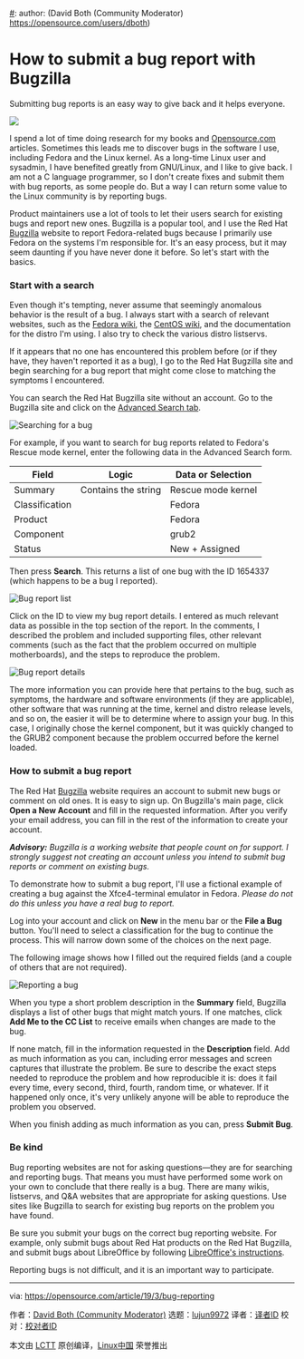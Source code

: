 [#]: collector: (lujun9972)
[#]: translator: ( )
[#]: reviewer: ( )
[#]: publisher: ( )
[#]: url: ( )
[#]: subject: (How to submit a bug report with Bugzilla)
[#]: via: (https://opensource.com/article/19/3/bug-reporting)
[#]: author: (David Both (Community Moderator) https://opensource.com/users/dboth)

How to submit a bug report with Bugzilla
======

Submitting bug reports is an easy way to give back and it helps everyone.

![][1]

I spend a lot of time doing research for my books and [Opensource.com][2] articles. Sometimes this leads me to discover bugs in the software I use, including Fedora and the Linux kernel. As a long-time Linux user and sysadmin, I have benefited greatly from GNU/Linux, and I like to give back. I am not a C language programmer, so I don't create fixes and submit them with bug reports, as some people do. But a way I can return some value to the Linux community is by reporting bugs.

Product maintainers use a lot of tools to let their users search for existing bugs and report new ones. Bugzilla is a popular tool, and I use the Red Hat [Bugzilla][3] website to report Fedora-related bugs because I primarily use Fedora on the systems I'm responsible for. It's an easy process, but it may seem daunting if you have never done it before. So let's start with the basics.

### Start with a search

Even though it's tempting, never assume that seemingly anomalous behavior is the result of a bug. I always start with a search of relevant websites, such as the [Fedora wiki][4], the [CentOS wiki][5], and the documentation for the distro I'm using. I also try to check the various distro listservs.

If it appears that no one has encountered this problem before (or if they have, they haven't reported it as a bug), I go to the Red Hat Bugzilla site and begin searching for a bug report that might come close to matching the symptoms I encountered.

You can search the Red Hat Bugzilla site without an account. Go to the Bugzilla site and click on the [Advanced Search tab][6].

![Searching for a bug][7]

For example, if you want to search for bug reports related to Fedora's Rescue mode kernel, enter the following data in the Advanced Search form.

Field | Logic | Data or Selection
---|---|---
Summary | Contains the string | Rescue mode kernel
Classification |  | Fedora
Product |  | Fedora
Component |  | grub2
Status |  | New + Assigned

Then press **Search**. This returns a list of one bug with the ID 1654337 (which happens to be a bug I reported).

![Bug report list][8]

Click on the ID to view my bug report details. I entered as much relevant data as possible in the top section of the report. In the comments, I described the problem and included supporting files, other relevant comments (such as the fact that the problem occurred on multiple motherboards), and the steps to reproduce the problem.

![Bug report details][9]

The more information you can provide here that pertains to the bug, such as symptoms, the hardware and software environments (if they are applicable), other software that was running at the time, kernel and distro release levels, and so on, the easier it will be to determine where to assign your bug. In this case, I originally chose the kernel component, but it was quickly changed to the GRUB2 component because the problem occurred before the kernel loaded.

### How to submit a bug report

The Red Hat [Bugzilla][3] website requires an account to submit new bugs or comment on old ones. It is easy to sign up. On Bugzilla's main page, click **Open a New Account** and fill in the requested information. After you verify your email address, you can fill in the rest of the information to create your account.

_**Advisory:**_ _Bugzilla is a working website that people count on for support. I strongly suggest not creating an account unless you intend to submit bug reports or comment on existing bugs._

To demonstrate how to submit a bug report, I'll use a fictional example of creating a bug against the Xfce4-terminal emulator in Fedora. _Please do not do this unless you have a real bug to report._

Log into your account and click on **New** in the menu bar or the **File a Bug** button. You'll need to select a classification for the bug to continue the process. This will narrow down some of the choices on the next page.

The following image shows how I filled out the required fields (and a couple of others that are not required).

![Reporting a bug][10]

When you type a short problem description in the **Summary** field, Bugzilla displays a list of other bugs that might match yours. If one matches, click **Add Me to the CC List** to receive emails when changes are made to the bug.

If none match, fill in the information requested in the **Description** field. Add as much information as you can, including error messages and screen captures that illustrate the problem. Be sure to describe the exact steps needed to reproduce the problem and how reproducible it is: does it fail every time, every second, third, fourth, random time, or whatever. If it happened only once, it's very unlikely anyone will be able to reproduce the problem you observed.

When you finish adding as much information as you can, press **Submit Bug**.

### Be kind

Bug reporting websites are not for asking questions—they are for searching and reporting bugs. That means you must have performed some work on your own to conclude that there really is a bug. There are many wikis, listservs, and Q&A websites that are appropriate for asking questions. Use sites like Bugzilla to search for existing bug reports on the problem you have found.

Be sure you submit your bugs on the correct bug reporting website. For example, only submit bugs about Red Hat products on the Red Hat Bugzilla, and submit bugs about LibreOffice by following [LibreOffice's instructions][11].

Reporting bugs is not difficult, and it is an important way to participate.

--------------------------------------------------------------------------------

via: https://opensource.com/article/19/3/bug-reporting

作者：[David Both (Community Moderator)][a]
选题：[lujun9972][b]
译者：[译者ID](https://github.com/译者ID)
校对：[校对者ID](https://github.com/校对者ID)

本文由 [LCTT](https://github.com/LCTT/TranslateProject) 原创编译，[Linux中国](https://linux.cn/) 荣誉推出

[a]: https://opensource.com/users/dboth
[b]: https://github.com/lujun9972
[1]: https://opensource.com/sites/default/files/styles/image-full-size/public/lead-images/bug-insect-butterfly-diversity-inclusion-2.png?itok=TcC9eews
[2]: http://Opensource.com
[3]: https://bugzilla.redhat.com/
[4]: https://fedoraproject.org/wiki/
[5]: https://wiki.centos.org/
[6]: https://bugzilla.redhat.com/query.cgi?format=advanced
[7]: https://opensource.com/sites/default/files/uploads/bugreporting-1.png (Searching for a bug)
[8]: https://opensource.com/sites/default/files/uploads/bugreporting-2.png (Bug report list)
[9]: https://opensource.com/sites/default/files/uploads/bugreporting-4.png (Bug report details)
[10]: https://opensource.com/sites/default/files/uploads/bugreporting-3.png (Reporting a bug)
[11]: https://wiki.documentfoundation.org/QA/BugReport

